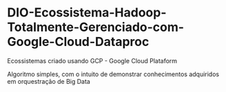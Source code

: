 # DIO-Ecossistema-Hadoop-Totalmente-Gerenciado-com-Google-Cloud-Dataproc



Ecossistemas criado usando GCP - Google Cloud Plataform

Algoritmo simples, com o intuito de demonstrar conhecimentos adquiridos em orquestração de Big Data

